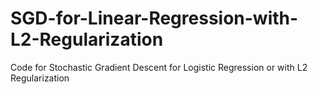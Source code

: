 # SGD-for-Linear-Regression-with-L2-Regularization
Code for Stochastic Gradient Descent for Logistic Regression or with L2 Regularization
